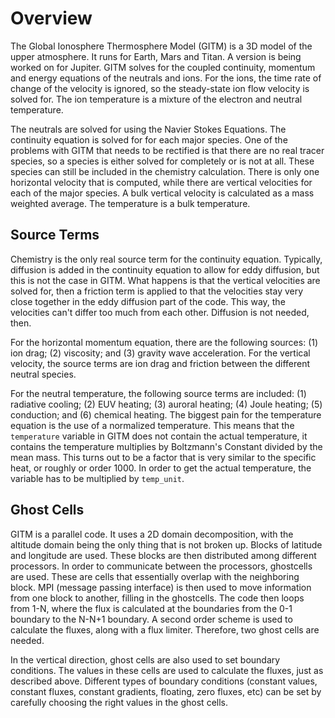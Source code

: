 # Overview

The Global Ionosphere Thermosphere Model (GITM) is a 3D model of the
upper atmosphere. It runs for Earth, Mars and Titan. A version is being
worked on for Jupiter. GITM solves for the coupled continuity, momentum
and energy equations of the neutrals and ions. For the ions, the time
rate of change of the velocity is ignored, so the steady-state ion flow
velocity is solved for. The ion temperature is a mixture of the electron
and neutral temperature.

The neutrals are solved for using the Navier Stokes Equations. The
continuity equation is solved for for each major species. One of the
problems with GITM that needs to be rectified is that there are no real
tracer species, so a species is either solved for completely or is not
at all. These species can still be included in the chemistry
calculation. There is only one horizontal velocity that is computed,
while there are vertical velocities for each of the major species. A
bulk vertical velocity is calculated as a mass weighted average. The
temperature is a bulk temperature.

## Source Terms

Chemistry is the only real source term for the continuity equation.
Typically, diffusion is added in the continuity equation to allow for
eddy diffusion, but this is not the case in GITM. What happens is that
the vertical velocities are solved for, then a friction term is applied
to that the velocities stay very close together in the eddy diffusion
part of the code. This way, the velocities can't differ too much from
each other. Diffusion is not needed, then.

For the horizontal momentum equation, there are the following sources:
(1) ion drag; (2) viscosity; and (3) gravity wave acceleration. For the
vertical velocity, the source terms are ion drag and friction between
the different neutral species.

For the neutral temperature, the following source terms are included:
(1) radiative cooling; (2) EUV heating; (3) auroral heating; (4) Joule
heating; (5) conduction; and (6) chemical heating. The biggest pain for
the temperature equation is the use of a normalized temperature. This
means that the `temperature` variable in GITM does not contain the
actual temperature, it contains the temperature multiplies by
Boltzmann's Constant divided by the mean mass. This turns out to be a
factor that is very similar to the specific heat, or roughly or order
1000. In order to get the actual temperature, the variable has to be
multiplied by `temp_unit`.

## Ghost Cells

GITM is a parallel code. It uses a 2D domain decomposition, with the
altitude domain being the only thing that is not broken up. Blocks of
latitude and longitude are used. These blocks are then distributed among
different processors. In order to communicate between the processors,
ghostcells are used. These are cells that essentially overlap with the
neighboring block. MPI (message passing interface) is then used to move
information from one block to another, filling in the ghostcells. The
code then loops from 1-N, where the flux is calculated at the boundaries
from the 0-1 boundary to the N-N+1 boundary. A second order scheme is
used to calculate the fluxes, along with a flux limiter. Therefore, two
ghost cells are needed.

In the vertical direction, ghost cells are also used to set boundary
conditions. The values in these cells are used to calculate the fluxes,
just as described above. Different types of boundary conditions
(constant values, constant fluxes, constant gradients, floating, zero
fluxes, etc) can be set by carefully choosing the right values in the
ghost cells.
